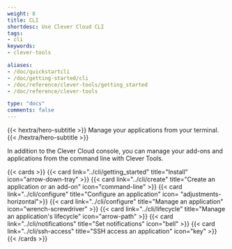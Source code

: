 ```yaml
---
weight: 8
title: CLI
shortdesc: Use Clever Cloud CLI
tags:
- cli
keywords:
- clever-tools

aliases:
- /doc/quickstartcli
- /doc/getting-started/cli
- /doc/reference/clever-tools/getting_started
- /doc/reference/clever-tools

type: "docs"
comments: false
---
```


{{< hextra/hero-subtitle >}}
  Manage your applications from your terminal.
{{< /hextra/hero-subtitle >}}

In addition to the Clever Cloud console, you can manage your add-ons and applications from the command line with Clever Tools.

{{< cards >}}
  {{< card link="../cli/getting_started" title="Install" icon="arrow-down-tray" >}}
  {{< card link="../cli/create" title="Create an application or an add-on" icon="command-line" >}}
  {{< card link="../cli/configure" title="Configure an application" icon= "adjustments-horizontal">}}
  {{< card link="../cli/configure" title="Manage an application" icon="wrench-screwdriver" >}}
  {{< card link="../cli/lifecycle" title="Manage an application's lifecycle" icon="arrow-path" >}}
  {{< card link="../cli/notifications" title="Set notifications" icon="bell" >}}
  {{< card link="../cli/ssh-access" title="SSH access an application" icon="key" >}}
{{< /cards >}}
